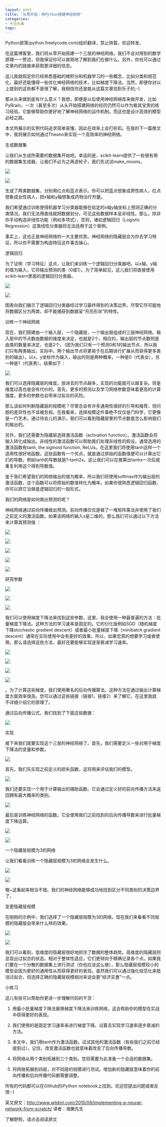 ```yaml
---
layout: post
title: "从零开始：用Python搭建神经网络"
categories:
- 今日头条
tags:
---
```

Python部落(python.freelycode.com)组织翻译，禁止转载，欢迎转发。

在这篇博客里，我们将从零开始搭建一个三层的神经网络。我们不会对用到的数学原理一一赘述，但我保证你可以直观地了解到我们在做什么。另外，你也可以通过文章内的链接来获取更详细的信息。

这儿我就假定你已经熟悉基础的微积分和机器学习的一些概念，比如分类和规范化，最好还能懂得一些优化神经网络的技术，比如梯度下降法。当然，即便你对以上提到的这些都不是很了解，我相信你还是能从这篇文章找到乐子的;-)

那从头来做到底有什么意义？我想，即便是以后使用神经网络库来做开发，比如PyBrain，一次（甚至多次）从头开始搭建网络的经历仍然可以作为极其宝贵的练习经验。它能够帮助你更好地了解神经网络的运作机制。而这也是设计高效的模型必经之路。

本文所展示的实例代码追求简单易懂，因此在效率上会打折扣。在我的下一篇推文中，我将展示如何通过Theano来实现一个高效率的神经网络。

生成数据集

让我们从生成所需要的数据集开始吧。幸运的是，scikit-learn提供了一些很有用的数据集生成器，让我们不必为之再造轮子，我们先试试make_moons。

![](http://p2.pstatp.com/large/7cc0007525ae504f5a3)

![](http://p3.pstatp.com/large/7cc0007525c8cc6c9f1)

生成了两类数据集，分别用红点和蓝点表示。你可以把蓝点想象成男性病人，红点想象成女性病人，把x轴和y轴想象成药物治疗剂量。

我们希望通过训练使得机器学习分类器能够在给定的x轴y轴坐标上预测正确的分类情况。我们无法用直线就把数据划分，可见这些数据样本呈非线性。那么，除非你手动构造非线性功能（例如多项式），否则，诸如逻辑回归（Logistic Regression）这类线性分类器将无法适用于这个案例。

事实上，这也正是神经网络的一大主要优势。神经网络的隐藏层会为你去学习特征，所以你不需要为构造特征这件事去操心。

逻辑回归

为了证明（学习特征）这点，让我们来训练一个逻辑回归分类器吧。以x轴，y轴的值为输入，它将输出预测的类（0或1）。为了简单起见，这儿我们将直接使用scikit-learn里面的逻辑回归分类器。

![](http://p3.pstatp.com/large/7e6000745bcb11af0d7)

![](http://p1.pstatp.com/large/7d400074f7ead13962b)

图表向我们展示了逻辑回归分类器经过学习最终得到的决策边界。尽管它尽可能地将数据区分为两类，却不能捕获到数据呈“月亮形状”的特性。

训练一个神经网络

现在，我们搭建由一个输入层，一个隐藏层，一个输出层组成的三层神经网络。输入层中的节点数由数据的维度来决定，也就是2个。相应的，输出层的节点数则是由类的数量来决定，也是2个。（因为我们只有一个预测0和1的输出节点，所以我们只有两类输出，实际中，两个输出节点将更易于在后期进行扩展从而获得更多类别的输出）。以x，y坐标作为输入，输出的则是两种概率，一种是0（代表女），另一种是1（代表男）。结果如下：

![](http://p3.pstatp.com/large/7e6000745be0b5e31f8)

我们可以选择隐藏层的维度。放进去的节点越多，实现的功能就可以越复杂。但是维度过高也是会有代价的。首先，更多的预测以及学习网络参数意味着更高的计算强度，更多的参数也会带来过拟合的风险。

那么该如何判断隐藏层的规模呢？尽管总会有许多通用性很好的引导和推荐，但问题的差异性也不该被忽视。在我看来，选择规模这件事绝不仅仅是门科学，它更像是一门艺术。通过待会儿的演示，我们可以看到隐藏层里的节点数是怎么影响我们的输出的。

另外，我们还需要为隐藏层选择激活函数（activation function）。激活函数会将输入转化成输出。非线性的激活函数可以帮助我们处理非线性的假设。通常选用的激活函数有tanh, the sigmoid function, ReLUs。在这里我们将使用tanh这样一个适用性很好地函数。这些函数有一个优点，就是通过原始的函数值便可以计算出它们的导数。例如tanh的导数就是1-tanh2x。这让我们可以在推算出tanh⁡x一次后就重复利用这个得到导数值。

鉴于我们希望我们的网络输出的值为概率，所以我们将使用softmax作为输出层的激活函数，这个函数可以将原始的数值转化为概率。如果你很熟悉逻辑回归函数，你可以把它当做是逻辑回归的一般形式。

我们的网络是如何做出预测的呢？

神经网络通过前向传播做出预测。前向传播仅仅是做了一堆矩阵乘法并使用了我们之前定义的激活函数。如果该网络的输入x是二维的，那么我们可以通过以下方法来计算其预测值 ：

![](http://p3.pstatp.com/large/7cc0007525df39c9979)

![](http://p1.pstatp.com/large/7d1000742af63248121)

![](http://p3.pstatp.com/large/7e6000745c1d3bfebab)

![](http://p3.pstatp.com/large/7cc0007525e63f844ab)

![](http://p1.pstatp.com/large/7e500074c7bca222e9b)

研究参数

![](http://p3.pstatp.com/large/7cc0007526009708628)

![](http://p1.pstatp.com/large/7cb000750f06aa0fee1)

![](http://p9.pstatp.com/large/7cb000750f15484c3eb)

我们可以使用梯度下降法来找到这些参数，这里，我会使用一种最普遍的方法：批量梯度下降法。这种方法的学习速率是固定的。它的衍化版例如SGD（随机梯度下降stochastic gradient descent）或者最小批量梯度下降（minibatch gradient descent）通常在实际使用中会有更好的效果。所以，如果您真的想要学习或者使用，那么请选择这些方法，最好还要能够实现逐渐衰减学习速率。

![](http://p3.pstatp.com/large/7e500074c7cf811c97a)

![](http://p3.pstatp.com/large/7d1000742b0c77b13b7)

![](http://p1.pstatp.com/large/7e500074c7e8721a68f)

![](http://p1.pstatp.com/large/7d2000755cb0f42a01c)

。为了计算这些梯度，我们使用著名的后向传播算法。这种方法在通过输出计算梯度方面效率很高。您可以通过这些链接（链接1，链接2）来了解它，在这里我就不详细介绍它的原理了。

通过后向传播公式，我们找到了下面这些数据：

![](http://p3.pstatp.com/large/7e500074c7f7bfa9530)

实现

接下来我们就要实现这个三层的神经网络了。首先，我们需要定义一些对用于梯度下降法的变量和参数。

![](http://p2.pstatp.com/large/7e6000745c35824ddba)

首先，我们先实现之前定义的损失函数，这将用来评估我们的模型。

![](http://p1.pstatp.com/large/7e500074c81aa8a6bd4)

我们还要实现一个用于计算输出的辅助函数。它会通过定义好的前向传播方法来返回拥有最大概率的类别。

![](http://p3.pstatp.com/large/7cc00075264093ad5eb)

最后是训练神经网络的函数。它会使用我们之前找到的后向传播导数来进行批量梯度下降运算。

![](http://p3.pstatp.com/large/7d1000742b3ba7e93ed)

![](http://p3.pstatp.com/large/7e500074c830ec46652)

一个隐藏层规模为3的网络

让我们看看训练一个隐藏层规模为3的网络会发生什么。

![](http://p3.pstatp.com/large/7cc00075266d7f22254)

![](http://p3.pstatp.com/large/7d400074f8052c8f9fc)

喔~这看起来相当不错。我们的神经网络能够成功地找到区分不同类别的决策边界了。 

变更隐藏层规模

在刚刚的示例中，我们选择了一个隐藏层规模为3的网络，现在我们来看看不同规模的隐藏层会带来什么样的效果。

![](http://p3.pstatp.com/large/7e6000745c4bd7d166e)

![](http://p1.pstatp.com/large/7d2000755cc802d7ea3)

我们可以看到，低维度的隐藏层很好地抓住了数据的整体趋势。高维度的隐藏层则显现出过拟合的状态。相对于整体性适应，它们更倾向于精确记录各个点。如果我们要在一个分散的数据集上进行测试（你也应该这么做），那么隐藏层规模较小的模型会因为更好的通用性从而获得更好的表现。虽然我们可以通过强化规范化来抵消过拟合，但选择正确的隐藏层规模相对来说会更“经济实惠”一点。 

小练习

这儿有些可以帮助你更进一步理解代码的干货：

1. 用最小批量梯度下降法替换梯度下降法来训练网络，这会帮助你的模型在实战中获得更好的表现。

2. 我们使用的是固定学习速率来进行梯度下降。试着去实现学习速率逐步衰减的方法。

3. 本文中，我们用tanh作为激活函数。试试其他的激活函数（有些我们之前已经提到过）。记住，改变激活函数也就意味着改变了后向传播导数。

4. 将网络从两个类别拓展到三个类别。您将需要为此准备一个合适的数据集。

5. 将网络拓展到四层，对不同层的规模进行测试。增加新的隐藏层意味着你的前向传播和后向传播代码都需要调整。

所有的代码都可以在Github的iPython notebook上找到。欢迎您提出问题或者反馈:-)

 英文原文：http://www.wildml.com/2015/09/implementing-a-neural-network-from-scratch/ 译者：海獭先生

了解野狗，请点击阅读原文